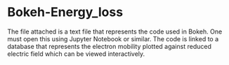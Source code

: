 # Bokeh-Energy_loss

The file attached is a text file that represents the code used in Bokeh. One must open this using Jupyter Notebook or similar.
The code is linked to a database that represents the electron mobility plotted against reduced electric field which can be viewed interactively.
